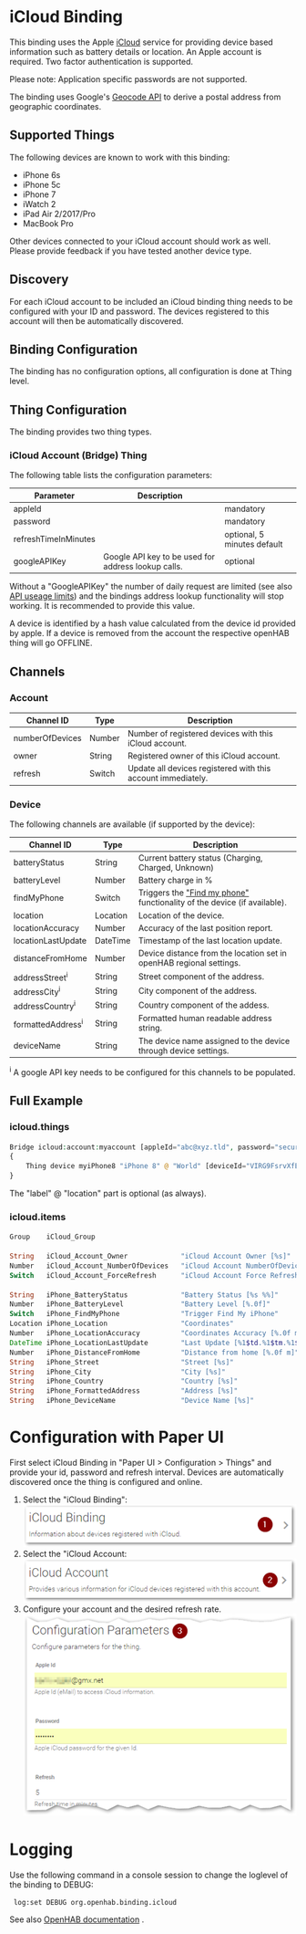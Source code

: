 # iCloud Binding

This binding uses the Apple [iCloud](https://www.apple.com/icloud/) service for providing device based information such as battery details or location.
An Apple account is required. Two factor authentication is supported.

Please note: Application specific passwords are not supported.

The binding uses Google's [Geocode API](https://developers.google.com/maps/documentation/geocoding/) to derive a postal address from geographic coordinates.

## Supported Things

The following devices are known to work with this binding:

* iPhone 6s
* iPhone 5c
* iPhone 7
* iWatch 2
* iPad Air 2/2017/Pro
* MacBook Pro

Other devices connected to your iCloud account should work as well.
Please provide feedback if you have tested another device type.

## Discovery

For each iCloud account to be included an iCloud binding thing needs to be configured with your ID and password.
The devices registered to this account will then be automatically discovered.

## Binding Configuration

The binding has no configuration options, all configuration is done at Thing level.

## Thing Configuration

The binding provides two thing types.

### iCloud Account (Bridge) Thing

The following table lists the configuration parameters:

| Parameter            | Description                                         |                             |
|----------------------|-----------------------------------------------------|-----------------------------|
| appleId              |                                                     | mandatory                   |
| password             |                                                     | mandatory                   |
| refreshTimeInMinutes |                                                     | optional, 5 minutes default |
| googleAPIKey         | Google API key to be used for address lookup calls. | optional                    |

Without a "GoogleAPIKey" the number of daily request are limited (see also [API useage limits](https://developers.google.com/maps/documentation/geocoding/usage-limitsv)) and the bindings address lookup functionality will stop working.
It is recommended to provide this value.

A device is identified by a hash value calculated from the device id provided by apple.
If a device is removed from the account the respective openHAB thing will go OFFLINE.

## Channels

### Account

| Channel ID      | Type   | Description                                                  |
|-----------------|--------|--------------------------------------------------------------|
| numberOfDevices | Number | Number of registered devices with this iCloud account.       |
| owner           | String | Registered owner of this iCloud account.                     |
| refresh         | Switch | Update all devices registered with this account immediately. |

### Device

The following channels are available (if supported by the device):

| Channel ID                   | Type     | Description                                                                                                                                 |
|------------------------------|----------|---------------------------------------------------------------------------------------------------------------------------------------------|
| batteryStatus                | String   | Current battery status (Charging, Charged, Unknown)                                                                                         |
| batteryLevel                 | Number   | Battery charge in %                                                                                                                         |
| findMyPhone                  | Switch   | Triggers the ["Find my phone"](https://support.apple.com/explore/find-my-iphone-ipad-mac-watch) functionality of the device (if available). |
| location                     | Location | Location of the device.                                                                                                                     |
| locationAccuracy             | Number   | Accuracy of the last position report.                                                                                                       |
| locationLastUpdate           | DateTime | Timestamp of the last location update.                                                                                                      |
| distanceFromHome             | Number   | Device distance from the location set in openHAB regional settings.                                                                         |
| addressStreet<sup>i</sup>    | String   | Street component of the address.                                                                                                            |
| addressCity<sup>i</sup>      | String   | City component of the address.                                                                                                              |
| addressCountry<sup>i</sup>   | String   | Country component of the addess.                                                                                                            |
| formattedAddress<sup>i</sup> | String   | Formatted human readable address string.                                                                                                    |
| deviceName                   | String   | The device name assigned to the device through device settings.                                                                             |
<sup>i</sup> A google API key needs to be configured for this channels to be populated.

## Full Example

### icloud.things

```php
Bridge icloud:account:myaccount [appleId="abc@xyz.tld", password="secure", refreshTimeInMinutes=5, googleAPIKey="abc123"]
{
    Thing device myiPhone8 "iPhone 8" @ "World" [deviceId="VIRG9FsrvXfE90ewVBA1H5swtwEQePdXVjHq3Si6pdJY2Cjro8QlreHYVGSUzuWV"]
}
```

The "label" @ "location" part is optional (as always).

### icloud.items

```php
Group    iCloud_Group

String   iCloud_Account_Owner             "iCloud Account Owner [%s]"                    (iCloud_Group) {channel="icloud:account:myaccount:owner"}
Number   iCloud_Account_NumberOfDevices   "iCloud Account NumberOfDevices [%d]"          (iCloud_Group) {channel="icloud:account:myaccount:numberOfDevices"}
Switch   iCloud_Account_ForceRefresh      "iCloud Account Force Refresh"                 (iCloud_Group) {channel="icloud:account:myaccount:refresh"}

String   iPhone_BatteryStatus             "Battery Status [%s %%]"             <battery> (iCloud_Group) {channel="icloud:device:myaccount:myiPhone8:batteryStatus"}
Number   iPhone_BatteryLevel              "Battery Level [%.0f]"               <battery> (iCloud_Group) {channel="icloud:device:myaccount:myiPhone8:batteryLevel"}
Switch   iPhone_FindMyPhone               "Trigger Find My iPhone"                       (iCloud_Group) {channel="icloud:device:myaccount:myiPhone8:findMyPhone"}
Location iPhone_Location                  "Coordinates"                                  (iCloud_Group) {channel="icloud:device:myaccount:myiPhone8:location"}
Number   iPhone_LocationAccuracy          "Coordinates Accuracy [%.0f m]"                (iCloud_Group) {channel="icloud:device:myaccount:myiPhone8:locationAccuracy"}
DateTime iPhone_LocationLastUpdate        "Last Update [%1$td.%1$tm.%1$tY, %1$tH:%1$tM]" (iCloud_Group) {channel="icloud:device:myaccount:myiPhone8:locationLastUpdate"}
Number   iPhone_DistanceFromHome          "Distance from home [%.0f m]"                  (iCloud_Group) {channel="icloud:device:myaccount:myiPhone8:distanceFromHome"}
String   iPhone_Street                    "Street [%s]"                                  (iCloud_Group) {channel="icloud:device:myaccount:myiPhone8:addressStreet"}
String   iPhone_City                      "City [%s]"                                    (iCloud_Group) {channel="icloud:device:myaccount:myiPhone8:addressCity"}
String   iPhone_Country                   "Country [%s]"                                 (iCloud_Group) {channel="icloud:device:myaccount:myiPhone8:addressCountry"}
String   iPhone_FormattedAddress          "Address [%s]"                                 (iCloud_Group) {channel="icloud:device:myaccount:myiPhone8:formattedAddress"}
String   iPhone_DeviceName                "Device Name [%s]"                             (iCloud_Group) {channel="icloud:device:myaccount:myiPhone8:deviceName"}
```

# Configuration with Paper UI

First select iCloud Binding in "Paper UI > Configuration > Things" and provide your id, password and refresh interval. Devices are automatically discovered once the thing is configured and online.

1.  Select the "iCloud Binding": ![Select binding](./doc/Config_1.png "Step 1")
2.  Select the "iCloud Account: ![Select bridge](./doc/Config_2.png "Step 2") 
3.  Configure your account and the desired refresh rate. ![Configure](./doc/Config_3.png "Step 3") 

# Logging

Use the following command in a console session to change the loglevel of the binding to DEBUG:

```
 log:set DEBUG org.openhab.binding.icloud
```

See also [OpenHAB documentation](http://docs.openhab.org/administration/logging.html) .